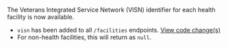The Veterans Integrated Service Network (VISN) identifier for each health facility is now available.
- `visn` has been added to all `/facilities` endpoints. [View code change(s)](https://github.com/department-of-veterans-affairs/vets-api/pull/3609)
- For non-health facilities, this will return as `null`.

